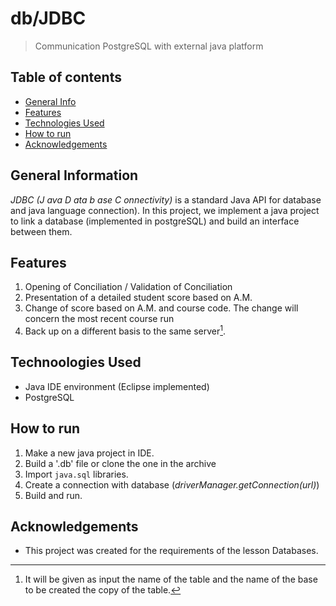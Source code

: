 # db/JDBC
> Communication PostgreSQL with external java platform
 
  
 ## Table of contents
* [General Info](#general-information)
* [Features](#features)
* [Technologies Used](#technologies-used)
* [How to run](#how-to-run)
* [Acknowledgements](#acknowledgements)

## General Information
_JDBC (J ava D ata b ase C onnectivity)_ is a standard Java API for database and java language connection). In this project, we implement a java project to link a database (implemented in postgreSQL) and build an interface between them.  


## Features
1. Opening of Conciliation / Validation of Conciliation
2. Presentation of a detailed student score based on A.M. 
3. Change of score based on A.M. and course code. The change will concern the most recent course run 
4. Back up on a different basis to the same server[^1].

 ## Technoologies Used
* Java IDE environment (Eclipse implemented)
* PostgreSQL

## How to run
1. Make a new java project in IDE.
2. Build a '.db' file or clone the one in the archive
2. Import  `java.sql` libraries.
3. Create a connection with database (_driverManager.getConnection(url)_)
4. Build and run.

## Acknowledgements
- This project was created for the requirements of the lesson Databases.


[^1]: It will be given as input the name of the table and the name of the base to be created the copy of the table.

